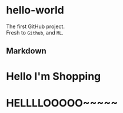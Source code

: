 # hello-world
The first GitHub project.<br>
Fresh to `Github`, and `ML`.

## Markdown

# Hello I'm Shopping
# HELLLLOOOOO~~~~~
